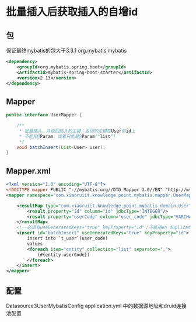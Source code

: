 # 批量插入后获取插入的自增id
## 包
保证最终mybatis的包大于3.3.1
<dependency>
<groupId>org.mybatis</groupId>
<artifactId>mybatis</artifactId>
</dependency>
```xml
<dependency>
    <groupId>org.mybatis.spring.boot</groupId>
    <artifactId>mybatis-spring-boot-starter</artifactId>
    <version>2.13</version>
</dependency>
```
## Mapper
```java
public interface UserMapper {

    /**
     * 批量插入，并返回插入的主键；返回的主键在User的id上
     * 不能用@Param，或者只能是@Param("list")
     */
    void batchInsert(List<User> user);
}
```
## Mapper.xml
```xml
<?xml version="1.0" encoding="UTF-8"?>
<!DOCTYPE mapper PUBLIC "-//mybatis.org//DTD Mapper 3.0//EN" "http://mybatis.org/dtd/mybatis-3-mapper.dtd">
<mapper namespace="com.xiaoruiit.knowledge.point.mybatis.mapper.UserMapper">

    <resultMap type="com.xiaoruiit.knowledge.point.mybatis.domain.User" id="userMap">
        <result property="id" column="id" jdbcType="INTEGER"/>
        <result property="userCode" column="user_code" jdbcType="VARCHAR"/>
    </resultMap>
    <!--必须有useGeneratedKeys="true" keyProperty="id"；不能用on duplicate key update，否则只能返回第一个id-->
    <insert id="batchInsert" useGeneratedKeys="true" keyProperty="id">
        insert into `t_user`(user_code)
        values
        <foreach item="entity" collection="list" separator=",">
            (#{entity.userCode})
        </foreach>
    </insert>
</mapper>
```

## 配置
Datasource3UserMybatisConfig
application.yml 中的数据源地址和druid连接池配置
